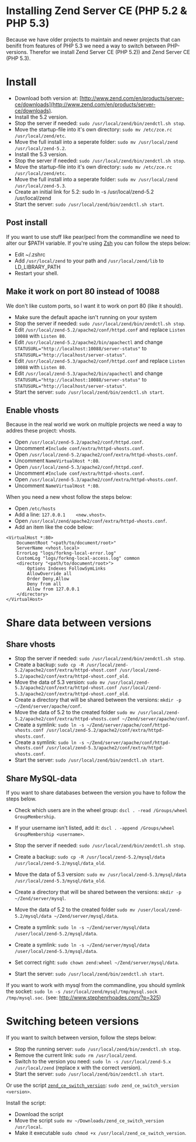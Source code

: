 # Installing Zend Server CE (PHP 5.2 & PHP 5.3)

Because we have older projects to maintain and newer projects that can benifit from features of PHP 5.3 we need a way to switch between PHP-versions. Therefor
we install Zend Server CE (PHP 5.2)) and Zend Server CE (PHP 5.3).

# Install

* Download both version at: [http://www.zend.com/en/products/server-ce/downloads](http://www.zend.com/en/products/server-ce/downloads).
* Install the 5.2 version.
* Stop the server if needed: `sudo /usr/local/zend/bin/zendctl.sh stop`.
* Move the startup-file into it's own directory: `sudo mv /etc/zce.rc /usr/local/zend/etc`.
* Move the full install into a seperate folder: `sudo mv /usr/local/zend /usr/local/zend-5.2`.
* Install the 5.3 version.
* Stop the server if needed: `sudo /usr/local/zend/bin/zendctl.sh stop`.
* Move the startup-file into it's own directory: `sudo mv /etc/zce.rc /usr/local/zend/etc`.
* Move the full install into a seperate folder: `sudo mv /usr/local/zend /usr/local/zend-5.3`.
* Create an initial link for 5.2: sudo ln -s /usr/local/zend-5.2 /usr/local/zend
* Start the server: `sudo /usr/local/zend/bin/zendctl.sh start`.

## Post install

If you want to use stuff like pear/pecl from the commandline we need to alter our $PATH variable. If you're using [Zsh](http://www.zsh.org/) you can follow the steps below:

* Edit ~/.zshrc
* Add `/usr/local/zend` to your path and `/usr/local/zend/lib` to LD_LIBRARY_PATH
* Restart your shell.

## Make it work on port 80 instead of 10088

We don't like custom ports, so I want it to work on port 80 (like it should).

* Make sure the default apache isn't running on your system
* Stop the server if needed: `sudo /usr/local/zend/bin/zendctl.sh stop`.
* Edit `/usr/local/zend-5.2/apache2/conf/httpd.conf` and replace `Listen 10088` with `Listen 80`.
* Edit `/usr/local/zend-5.2/apache2/bin/apachectl` and change `STATUSURL="http://localhost:10088/server-status"` to `STATUSURL="http://localhost/server-status"`.
* Edit `/usr/local/zend-5.3/apache2/conf/httpd.conf` and replace `Listen 10088` with `Listen 80`.
* Edit `/usr/local/zend-5.3/apache2/bin/apachectl` and change `STATUSURL="http://localhost:10088/server-status"` to `STATUSURL="http://localhost/server-status"`.
* Start the server: `sudo /usr/local/zend/bin/zendctl.sh start`.

## Enable vhosts

Because in the real world we work on multiple projects we need a way to addres these project: vhosts.

* Open `/usr/local/zend-5.2/apache2/conf/httpd.conf`.
* Uncomment `#Include conf/extra/httpd-vhosts.conf`.
* Open `/usr/local/zend-5.2/apache2/conf/extra/httpd-vhosts.conf`.
* Uncomment `NameVirtualHost *:80`.
* Open `/usr/local/zend-5.3/apache2/conf/httpd.conf`.
* Uncomment `#Include conf/extra/httpd-vhosts.conf`.
* Open `/usr/local/zend-5.3/apache2/conf/extra/httpd-vhosts.conf`.
* Uncomment `NameVirtualHost *:80`.

When you need a new vhost follow the steps below:

* Open `/etc/hosts`
* Add a line: `127.0.0.1    <new.vhost>`.
* Open `/usr/local/zend/apache2/conf/extra/httpd-vhosts.conf`.
* Add an item like the code below:

````
<VirtualHost *:80>
	DocumentRoot "<path/to/document/root>"
	ServerName <vhost.local>
	ErrorLog "logs/forkng-local-error.log"
	CustomLog "logs/forkng-local-access.log" common
	<directory "<path/to/document/root>">
		Options Indexes FollowSymLinks
		AllowOverride all
		Order Deny,Allow
		Deny from all
		Allow from 127.0.0.1
	</directory>
</VirtualHost>
````

# Share data between versions

## Share vhosts

* Stop the server if needed: `sudo /usr/local/zend/bin/zendctl.sh stop`.
* Create a backup: `sudo cp -R /usr/local/zend-5.2/apache2/conf/extra/httpd-vhost.conf /usr/local/zend-5.2/apache2/conf/extra/httpd-vhost.conf_old`.
* Move the data of 5.3 version: `sudo mv /usr/local/zend-5.3/apache2/conf/extra/httpd-vhost.conf /usr/local/zend-5.3/apache2/conf/extra/httpd-vhost.conf_old`.
* Create a directory that will be shared between the versions: `mkdir -p ~/Zend/server/apache/conf`.
* Move the data of 5.2 to the created folder `sudo mv /usr/local/zend-5.2/apache2/conf/extra/httpd-vhosts.conf ~/Zend/server/apache/conf`.
* Create a symlink: `sudo ln -s ~/Zend/server/apache/conf/httpd-vhosts.conf /usr/local/zend-5.2/apache2/conf/extra/httpd-vhosts.conf`.
* Create a symlink: `sudo ln -s ~/Zend/server/apache/conf/httpd-vhosts.conf /usr/local/zend-5.3/apache2/conf/extra/httpd-vhosts.conf`.
* Start the server: `sudo /usr/local/zend/bin/zendctl.sh start`.

## Share MySQL-data

If you want to share databases between the version you have to follow the steps below.

* Check which users are in the wheel group: `dscl . -read /Groups/wheel GroupMembership`.
* If your username isn't listed, add it: `dscl . -append /Groups/wheel GroupMembership <username>`.

* Stop the server if needed: `sudo /usr/local/zend/bin/zendctl.sh stop`.
* Create a backup: `sudo cp -R /usr/local/zend-5.2/mysql/data /usr/local/zend-5.2/mysql/data_old`.
* Move the data of 5.3 version: `sudo mv /usr/local/zend-5.3/mysql/data /usr/local/zend-5.3/mysql/data_old`.
* Create a directory that will be shared between the versions: `mkdir -p ~/Zend/server/mysql`.
* Move the data of 5.2 to the created folder `sudo mv /user/local/zend-5.2/mysql/data ~/Zend/server/mysql/data`.
* Create a symlink: `sudo ln -s ~/Zend/server/mysql/data /user/local/zend-5.2/mysql/data`.
* Create a symlink: `sudo ln -s ~/Zend/server/mysql/data /user/local/zend-5.3/mysql/data`.
* Set correct right: `sudo chown zend:wheel ~/Zend/server/mysql/data`.
* Start the server: `sudo /usr/local/zend/bin/zendctl.sh start`.

If you want to work with mysql from the commandline, you should symlink the socket: `sudo ln -s /usr/local/zend/mysql/tmp/mysql.sock /tmp/mysql.soc`. (see: http://www.stephenrhoades.com/?p=325)


# Switching beteen versions

If you want to switch between version, follow the steps below:

* Stop the running server: `sudo /usr/local/zend/bin/zendctl.sh stop`.
* Remove the current link: `sudo rm /usr/local/zend`.
* Switch to the version you need: `sudo ln -s /usr/local/zend-5.x /usr/local/zend` (replace x with the correct version).
* Start the server: `sudo /usr/local/zend/bin/zendctl.sh start`.

Or use the script [`zend_ce_switch_version`](http://github.com/sumocoders/snippets/...): `sudo zend_ce_switch_version <version>`.

Install the script:

* Download the script
* Move the script `sudo mv ~/Downloads/zend_ce_switch_version /usr/local`.
* Make it executable `sudo chmod +x /usr/local/zend_ce_switch_version`.

